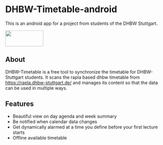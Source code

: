 # DHBW-Timetable-android
This is an android app for a project from students of the DHBW Stuttgart.

[<img width="120px" height="50px" src="https://play.google.com/intl/en_us/badges/images/generic/en_badge_web_generic.png">](https://play.google.com/store/apps/details?id=dhbw.timetable)

## About
DHBW-Timetable is a free tool to synchronize the timetable for DHBW-Stuttgart students.
It scans the rapla based dhbw timetable from https://rapla.dhbw-stuttgart.de/ and manages its content so that the data can be used in multiple ways.

## Features
- Beautiful view on day agenda and week summary
- Be notified when calendar data changes
- Get dynamically alarmed at a time you define before your first lecture starts
- Offline available timetable
